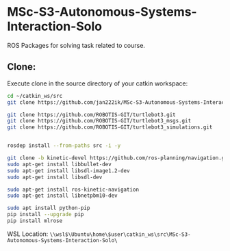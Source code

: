 # MSc-S3-Autonomous-Systems-Interaction-Solo
ROS Packages for solving task related to course.

## Clone:
Execute clone in the source directory of your catkin workspace:
```sh
cd ~/catkin_ws/src
git clone https://github.com/jan222ik/MSc-S3-Autonomous-Systems-Interaction-Solo.git

git clone https://github.com/ROBOTIS-GIT/turtlebot3.git
git clone https://github.com/ROBOTIS-GIT/turtlebot3_msgs.git
git clone https://github.com/ROBOTIS-GIT/turtlebot3_simulations.git


rosdep install --from-paths src -i -y

git clone -b kinetic-devel https://github.com/ros-planning/navigation.git
sudo apt-get install libbullet-dev
sudo apt-get install libsdl-image1.2-dev
sudo apt-get install libsdl-dev

sudo apt-get install ros-kinetic-navigation
sudo apt-get install libnetpbm10-dev

sudo apt install python-pip
pip install --upgrade pip
pip install mlrose
```

WSL Location: ``\\wsl$\Ubuntu\home\$user\catkin_ws\src\MSc-S3-Autonomous-Systems-Interaction-Solo\``

